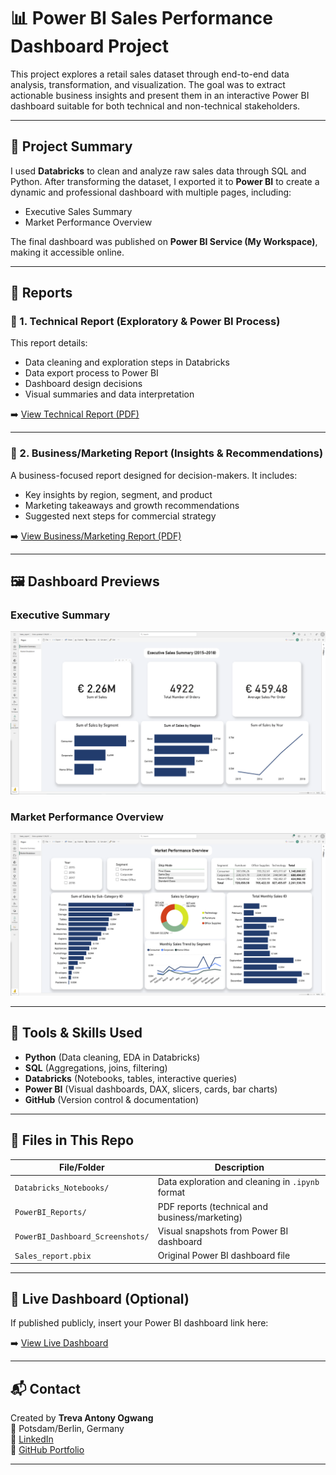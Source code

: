 # 📊 Power BI Sales Performance Dashboard Project

This project explores a retail sales dataset through end-to-end data analysis, transformation, and visualization. The goal was to extract actionable business insights and present them in an interactive Power BI dashboard suitable for both technical and non-technical stakeholders.

---

## 🧠 Project Summary

I used **Databricks** to clean and analyze raw sales data through SQL and Python. After transforming the dataset, I exported it to **Power BI** to create a dynamic and professional dashboard with multiple pages, including:

- Executive Sales Summary
- Market Performance Overview

The final dashboard was published on **Power BI Service (My Workspace)**, making it accessible online.

---

## 📌 Reports

### 📘 1. Technical Report (Exploratory & Power BI Process)
This report details:
- Data cleaning and exploration steps in Databricks
- Data export process to Power BI
- Dashboard design decisions
- Visual summaries and data interpretation

➡️ [View Technical Report (PDF)](PowerBI_Reports/Technical_report.pdf)

---

### 📗 2. Business/Marketing Report (Insights & Recommendations)
A business-focused report designed for decision-makers. It includes:
- Key insights by region, segment, and product
- Marketing takeaways and growth recommendations
- Suggested next steps for commercial strategy

➡️ [View Business/Marketing Report (PDF)](PowerBI_Reports/Marketing_report.pdf)

---

## 🖼️ Dashboard Previews

### Executive Summary  
![Executive Dashboard](PowerBI_Dashboard_Screenshots/Executive_sales_summary.png)

### Market Performance Overview  
![Market Performance Overview](PowerBI_Dashboard_Screenshots/Market_performance_overview.png)

---

## 🧰 Tools & Skills Used

- **Python** (Data cleaning, EDA in Databricks)
- **SQL** (Aggregations, joins, filtering)
- **Databricks** (Notebooks, tables, interactive queries)
- **Power BI** (Visual dashboards, DAX, slicers, cards, bar charts)
- **GitHub** (Version control & documentation)

---

## 📁 Files in This Repo

| File/Folder | Description |
|-------------|-------------|
| `Databricks_Notebooks/` | Data exploration and cleaning in `.ipynb` format |
| `PowerBI_Reports/` | PDF reports (technical and business/marketing) |
| `PowerBI_Dashboard_Screenshots/` | Visual snapshots from Power BI dashboard |
| `Sales_report.pbix` | Original Power BI dashboard file |

---

## 🔗 Live Dashboard (Optional)

If published publicly, insert your Power BI dashboard link here:

➡️ [View Live Dashboard](https://app.powerbi.com/...)

---

## 📬 Contact

Created by **Treva Antony Ogwang**  
📍 Potsdam/Berlin, Germany  
🔗 [LinkedIn](https://www.linkedin.com/in/treva-ogwang-87235626b/)  
📁 [GitHub Portfolio](https://github.com/Begge10850)

---

